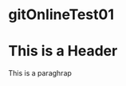 # gitOnlineTest01
<!DOCTYPE html> 
<html>
<head></head>
<body>
<h1>This is a Header</h1>
<p>This is a paraghrap<p>
</body> 
</html>
